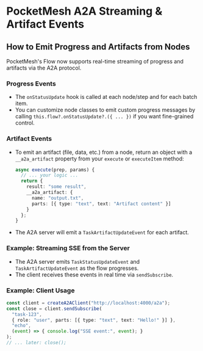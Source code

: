 # PocketMesh A2A Streaming & Artifact Events

## How to Emit Progress and Artifacts from Nodes

PocketMesh's Flow now supports real-time streaming of progress and artifacts via the A2A protocol.

### Progress Events

- The `onStatusUpdate` hook is called at each node/step and for each batch item.
- You can customize node classes to emit custom progress messages by calling `this.flow?.onStatusUpdate?.({ ... })` if you want fine-grained control.

### Artifact Events

- To emit an artifact (file, data, etc.) from a node, return an object with a `__a2a_artifact` property from your `execute` or `executeItem` method:
    ```typescript
    async execute(prep, params) {
      // ... your logic ...
      return {
        result: "some result",
        __a2a_artifact: {
          name: "output.txt",
          parts: [{ type: "text", text: "Artifact content" }]
        }
      };
    }
    ```
- The A2A server will emit a `TaskArtifactUpdateEvent` for each artifact.

### Example: Streaming SSE from the Server

- The A2A server emits `TaskStatusUpdateEvent` and `TaskArtifactUpdateEvent` as the flow progresses.
- The client receives these events in real time via `sendSubscribe`.

### Example: Client Usage

```typescript
const client = createA2AClient("http://localhost:4000/a2a");
const close = client.sendSubscribe(
  "task-123",
  { role: "user", parts: [{ type: "text", text: "Hello!" }] },
  "echo",
  (event) => { console.log("SSE event:", event); }
);
// ... later: close();
```
